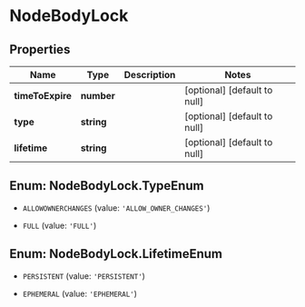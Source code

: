 # NodeBodyLock

## Properties
Name | Type | Description | Notes
------------ | ------------- | ------------- | -------------
**timeToExpire** | **number** |  | [optional] [default to null]
**type** | **string** |  | [optional] [default to null]
**lifetime** | **string** |  | [optional] [default to null]


<a name="NodeBodyLock.TypeEnum"></a>
## Enum: NodeBodyLock.TypeEnum


* `ALLOWOWNERCHANGES` (value: `'ALLOW_OWNER_CHANGES'`)

* `FULL` (value: `'FULL'`)




<a name="NodeBodyLock.LifetimeEnum"></a>
## Enum: NodeBodyLock.LifetimeEnum


* `PERSISTENT` (value: `'PERSISTENT'`)

* `EPHEMERAL` (value: `'EPHEMERAL'`)




